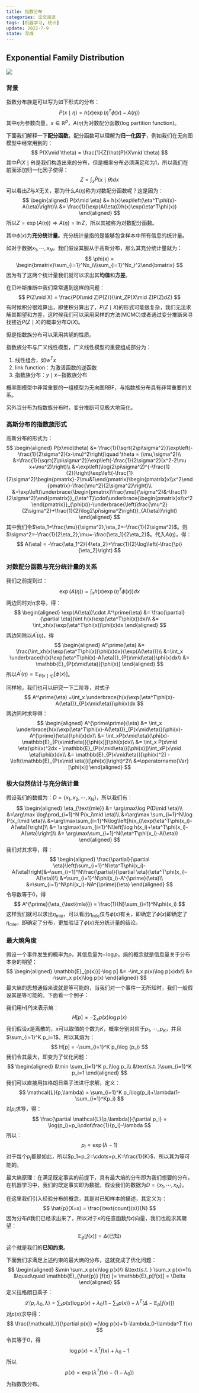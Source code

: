 ```yaml
---
title: 指数分布
categories: 论文阅读
tags: [机器学习, 统计]
update: 2022-7-9
state: 完成
---
```


## Exponential Family Distribution

![](D:\joplin\2022\2022\paper\VBI\EX.png)

### 背景

指数分布族是可以写为如下形式的分布：
$$
P(x\mid \eta) = h(x)\exp\left(\eta^T\phi(x)-A(\eta)\right)
$$
其中$\eta$为参数向量，$x\in \mathbb{R}^p$，$A(\eta)$为对数配分函数(log partition function)。

下面我们解释一下**配分函数**，配分函数可以理解为**归一化因子**，例如我们在无向图模型中经常用到的：
$$
P(X\mid \theta) = \frac{1}{Z}\hat{P}(X\mid \theta)
$$
其中$\hat{P}(X\mid \theta)$是我们构造出来的分布，但是概率分布必须满足和为$1$，所以我们在前面添加归一化因子使得：
$$
Z = \int_x \hat{P}(x\mid \theta)dx
$$
可以看出$Z$与$X$无关，那为什么$A(\eta)$称为对数配分函数呢？这是因为：
$$
\begin{aligned}
P(x\mid \eta) &= h(x)\exp\left(\eta^T\phi(x)-A(\eta)\right)\\
&= \frac{1}{\exp(A(\eta))}h(x)\exp(\eta^T\phi(x))
\end{aligned}
$$
所以$Z = \exp(A(\eta))\Rightarrow A(\eta)=\ln Z$，所以其被称为对数配分函数。

其中$\phi(x)$为**充分统计量**。充分统计量指的是能够包含样本中所有信息的统计量。

如对于数据$x_1,\cdots,x_N$，我们假设其服从于高斯分布，那么其充分统计量就为：
$$
\phi(x) = \begin{bmatrix}\sum_{i=1}^Nx_i\\\sum_{i=1}^Nx_i^2\end{bmatrix}
$$
因为有了这两个统计量我们就可以求出其**均值**和**方差**。

在贝叶斯推断中我们常常遇到这样的问题：
$$
P(Z\mid X) = \frac{P(X\mid Z)P(Z)}{\int_ZP(X\mid Z)P(Z)dZ}
$$
有时候积分很难算出，即使积分算出了，$P(Z\mid X)$的形式可能很复杂，我们无法求解其期望和方差，这时候我们可以采用采样的方法(MCMC)或者通过变分推断来寻找接近$P(Z\mid X)$的概率分布$Q(X)$。

但是指数族分布可以采用共轭的性质。

指数族分布与广义线性模型，广义线性模型的重要组成部分为：

1. 线性组合，如$w^Tx$
2. link function：为激活函数的逆函数
3. 指数族分布：$y\mid x\sim$指数族分布

概率图模型中非常重要的一组模型为无向图RBF，与指数族分布具有非常重要的关系。

另外当分布为指数族分布时，变分推断可见极大地简化。

### 高斯分布的指数族形式

高斯分布的形式为：
$$
\begin{aligned}
P(x\mid\theta) &= \frac{1}{\sqrt{2\pi\sigma^2}}\exp\left(-\frac{1}{2\sigma^2}(x-\mu)^2\right)\quad \theta = (\mu,\sigma^2)\\
&=\frac{1}{\sqrt{2\pi\sigma^2}}\exp\left(-\frac{1}{2\sigma^2}(x^2-2\mu x+\mu^2)\right)\\
&=\exp\left(\log(2\pi\sigma^2)^{-\frac{1}{2}}\right)\exp\left(-\frac{1}{2\sigma^2}\begin{pmatrix}-2\mu&1\end{pmatrix}\begin{pmatrix}x\\x^2\end{pmatrix}-\frac{\mu^2}{2\sigma^2}\right)\\
&=\exp\left(\underbrace{\begin{pmatrix}\frac{\mu}{\sigma^2}&-\frac{1}{2\sigma^2}\end{pmatrix}}_{\eta^T}\cdot\underbrace{\begin{pmatrix}x\\x^2\end{pmatrix}}_{\phi(x)}-\underbrace{\left(\frac{\mu^2}{2\sigma^2}+\frac{1}{2}\log2\pi\sigma^2\right)}_{A(\eta)}\right)
\end{aligned}
$$
其中我们令$\eta_1=\frac{\mu}{\sigma^2},\eta_2=-\frac{1}{2\sigma^2}$。则$\sigma^2=-\frac{1}{2\eta_2},\mu=-\frac{\eta_1}{2\eta_2}$。代入$A(\eta)$，得：
$$
A(\eta) = -\frac{\eta_1^2}{4\eta_2}+\frac{1}{2}\log\left(-\frac{\pi}{\eta_2}\right)
$$

### 对数配分函数与充分统计量的关系



我们之前提到过：
$$
\exp(A(\eta)) = \int_x h(x)\exp(\eta^T\phi(x))dx
$$
两边同时对$\eta$求导，得：
$$
\begin{aligned}
\exp(A(\eta))\cdot A^\prime(\eta) &= \frac{\partial}{\partial \eta}(\int h(x)\exp(\eta^T\phi(x))dx)\\
&= \int_xh(x)\exp(\eta^T\phi(x))\phi(x)dx
\end{aligned}
$$
两边同除以$A^\prime(\eta)$，得
$$
\begin{aligned}
A^\prime(\eta) &= \frac{\int_xh(x)\exp(\eta^T\phi(x))\phi(x)dx}{\exp(A(\eta))}\\
&=\int_x \underbrace{h(x)\exp(\eta^T\phi(x)-A(\eta))}_{P(x\mid\eta)}\phi(x)dx\\
&= \mathbb{E}_{P(x\mid\eta)}[\phi(x)]
\end{aligned}
$$
所以$A^\prime(\eta) = \mathbb{E}_{P(x\mid \eta)}[\phi(x)]$。

同样地，我们也可以研究一下二阶导，对式子
$$
A^\prime(\eta) =\int_x \underbrace{h(x)\exp(\eta^T\phi(x)-A(\eta))}_{P(x\mid\eta)}\phi(x)dx
$$
两边同时求导得：
$$
\begin{aligned}
A^{\prime\prime}(\eta) &= \int_x \underbrace{h(x)\exp(\eta^T\phi(x)-A(\eta))}_{P(x\mid\eta)}(\phi(x)-A^{\prime}(\eta))\phi(x)dx\\
&= \int_xP(x\mid\eta)(\phi(x)-\mathbb{E}_{P(x\mid\eta)}[\phi(x)])\phi(x)dx\\
&= \int_x P(x\mid \eta)\phi(x)^2dx - \mathbb{E}_{P(x\mid\eta)}[\phi(x)])\int_xP(x\mid \eta)\phi(x)dx\\
&= \mathbb{E}_{P(x\mid\eta)}[\phi(x)^2] - \left(\mathbb{E}_{P(x\mid \eta)}[\phi(x)]\right)^2\\
&=\operatorname{Var}[\phi(x)]
\end{aligned}
$$

### 极大似然估计与充分统计量

假设我们的数据为：$D=\{x_1,x_2,\cdots,x_N\}$，所以我们有：
$$
\begin{aligned}
\eta_{\text{mle}} &= \arg\max\log P(D\mid \eta)\\
&=\arg\max \log\prod_{i=1}^N P(x_i\mid \eta)\\
&=\arg\max \sum_{i=1}^N\log P(x_i\mid \eta)\\
&=\arg\max\sum_{i=1}^N\log\left[h(x_i)\exp(\eta^T\phi(x_i)-A(\eta))\right]\\
&= \arg\max\sum_{i=1}^N\left[\log h(x_i)+\eta^T\phi(x_i)-A(\eta)\right]\\
&= \arg\max\sum_{i=1}^N(\eta^T\phi(x_i)-A(\eta))
\end{aligned}
$$
我们对其求导，得：
$$
\begin{aligned}
\frac{\partial}{\partial \eta}\left(\sum_{i=1}^N\eta^T\phi(x_i)-A(\eta)\right)&=\sum_{i=1}^N\frac{\partial}{\partial \eta}(\eta^T\phi(x_i)-A(\eta))\\
&=\sum_{i=1}^N\phi(x_i)-A^{\prime}(\eta)\\
&=\sum_{i=1}^N\phi(x_i)-NA^{\prime}(\eta)
\end{aligned}
$$
令导数等于$0$，得
$$
A^{\prime}(\eta_{\text{mle}}) = \frac{1}{N}\sum_{i=1}^N\phi(x_i)
$$
这样我们就可以求出$\eta_{\text{mle}}$，可以看出$\eta_{\text{mle}}$仅与$\phi(x)$有关，即确定了$\phi(x)$即确定了$\eta_{\text{mle}}$，即确定了分布，更加验证了$\phi(x)$充分统计量的结论。

### 最大熵角度

假设一个事件发生的概率为$p$，其信息量为$-\log p$。熵的概念就是信息量关于分布本身的期望：
$$
\begin{aligned}
\mathbb{E}_{p(x)}[-\log p] &= -\int_x p(x)\log p(x)dx\\
&= -\sum_x p(x)\log p(x)
\end{aligned}
$$
最大熵的思想通俗来说就是等可能的，当我们对一个事件一无所知时，我们一般假设其是等可能的。下面看一个例子：

我们用$H[P]$来表示熵：
$$
H[p] = -\sum_x p(x)\log p(x)
$$
我们假设$x$是离散的，$x$可以取值的个数为$K$，概率分别对应于$p_1,\cdots,p_K$，并且$\sum_{i=1}^K p_i=1$。所以其熵为：
$$
H[p] = -\sum_{i=1}^K p_i\log (p_i)
$$
我们令其最大，即变为了优化问题：
$$
\begin{aligned}
&\min \sum_{i=1}^K p_i\log p_i\\
&\text{s.t. }\sum_{i=1}^K p_i=1
\end{aligned}
$$
我们可以直接用拉格朗日乘子法进行求解，定义：
$$
\mathcal{L}(p,\lambda) = \sum_{i=1}^K p_i\log(p_i)+\lambda(1-\sum_{i=1}^Kp_i)
$$
对$p_i$求导，得：
$$
\frac{\partial \mathcal{L}(p,\lambda)}{\partial p_i} = \log(p_i)+p_i\cdot\frac{1}{p_i}-\lambda
$$
所以：
$$
p_i = \exp(\lambda-1)
$$
对于每个$p_i$都是如此，所以$p_1=p_2=\cdots=p_K=\frac{1}{K}$，所以其为等可能的。



最大熵原理：在满足既定事实的前提下，具有最大熵的分布即为我们想要的分布。在机器学习中，我们的既定事实即为数据，假设我们的数据为$D=\{x_1,\cdots,x_N\}$。

在这里我们引入经验分布的概念，其是对已知样本的描述，其定义为：
$$
\hat{p}(X=x) = \frac{\text{count}(x)}{N}
$$
因为分布$\hat{p}$我们已经求出来了，所以对于$x$的任意函数$f(x)$向量，我们也能求其期望：
$$
\mathbb{E}_{\hat{p}}[f(x)] = \Delta(\text{已知})
$$
这个就是我们的**已知约束**。

下面我们求满足上述约束的最大熵的分布，这就变成了优化问题：
$$
\begin{aligned}
&\min \sum_x p(x)\log p(x)\\
&\text{s.t. } \sum_x p(x)=1\\
&\quad\quad \mathbb{E}_{\hat{p}} [f(x) ]= \mathbb{E}_p[f(x)] = \Delta
\end{aligned}
$$
定义拉格朗日乘子：
$$
\mathcal{L}(p,\lambda_0,\lambda) = \sum_x p(x)\log p(x) + \lambda_0(1-\sum_x p(x))+\lambda^T(\Delta-\mathbb{E}_p[f(x)])
$$
对$p(x)$求导得：
$$
\frac{\mathcal{L}}{\partial p(x)} =(\log p(x)+1)-\lambda_0-\lambda^T f(x)
$$
令其等于$0$，得
$$
\log p(x) = \lambda^T f(x) + \lambda_0-1
$$
所以
$$
p(x) = \exp\left(\lambda^T f(x) - (1-\lambda_0)\right)
$$
为指数族分布。




